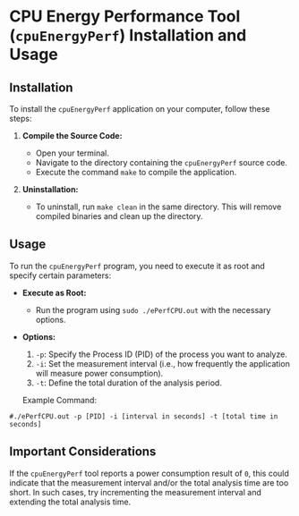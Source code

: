 # CPU Energy Performance Tool (`cpuEnergyPerf`) Installation and Usage

## Installation

To install the `cpuEnergyPerf` application on your computer, follow these steps:

1. **Compile the Source Code:**
   - Open your terminal.
   - Navigate to the directory containing the `cpuEnergyPerf` source code.
   - Execute the command `make` to compile the application.

2. **Uninstallation:**
   - To uninstall, run `make clean` in the same directory. This will remove compiled binaries and clean up the directory.

## Usage

To run the `cpuEnergyPerf` program, you need to execute it as root and specify certain parameters:

- **Execute as Root:**
  - Run the program using `sudo ./ePerfCPU.out` with the necessary options.

- **Options:**
  1. `-p`: Specify the Process ID (PID) of the process you want to analyze.
  2. `-i`: Set the measurement interval (i.e., how frequently the application will measure power consumption).
  3. `-t`: Define the total duration of the analysis period.

  Example Command:

`#./ePerfCPU.out -p [PID] -i [interval in seconds] -t [total time in seconds]`

## Important Considerations

If the `cpuEnergyPerf` tool reports a power consumption result of `0`, this could indicate that the measurement interval and/or the total analysis time are too short. In such cases, try incrementing the measurement interval and extending the total analysis time.


